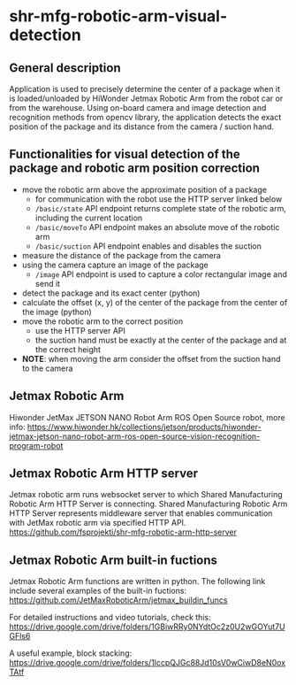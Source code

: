 # shr-mfg-robotic-arm-visual-detection

## General description
Application is used to precisely determine the center of a package when it is loaded/unloaded by HiWonder Jetmax Robotic Arm from the robot car or from the warehouse. Using on-board camera and image detection and recognition methods from opencv library, the application detects the exact position of the package and its distance from the camera / suction hand.

## Functionalities for visual detection of the package and robotic arm position correction



* move the robotic arm above the approximate position of a package
  * for communication with the robot use the HTTP server linked below
  * <code>/basic/state</code> API endpoint returns complete state of the robotic arm, including the current location
  * <code>/basic/moveTo</code> API endpoint makes an absolute move of the robotic arm
  * <code>/basic/suction</code> API endpoint enables and disables the suction
* measure the distance of the package from the camera
* using the camera capture an image of the package
  * <code>/image</code> API endpoint is used to capture a color rectangular image and send it
* detect the package and its exact center (python)
* calculate the offset (x, y) of the center of the package from the center of the image (python)
* move the robotic arm to the correct position
  * use the HTTP server API
  * the suction hand must be exactly at the center of the package and at the correct height
* **NOTE**: when moving the arm consider the offset from the suction hand to the camera

## Jetmax Robotic Arm
Hiwonder JetMax JETSON NANO Robot Arm ROS Open Source robot, more info: https://www.hiwonder.hk/collections/jetson/products/hiwonder-jetmax-jetson-nano-robot-arm-ros-open-source-vision-recognition-program-robot

## Jetmax Robotic Arm HTTP server
Jetmax robotic arm runs websocket server to which Shared Manufacturing Robotic Arm HTTP Server is connecting. Shared Manufacturing Robotic Arm HTTP Server represents middleware server that enables communication with JetMax robotic arm via specified HTTP API. https://github.com/fsprojekti/shr-mfg-robotic-arm-http-server

## Jetmax Robotic Arm built-in fuctions
Jetmax Robotic Arm functions are written in python. The following link include several examples of the built-in fuctions: https://github.com/JetMaxRoboticArm/jetmax_buildin_funcs

For detailed instructions and video tutorials, check this: https://drive.google.com/drive/folders/1GBiwRRy0NYdtOc2z0U2wGOYut7UGFls6

A useful example, block stacking: https://drive.google.com/drive/folders/1lccpQJGc88Jd10sV0wCiwD8eN0oxTAtf
